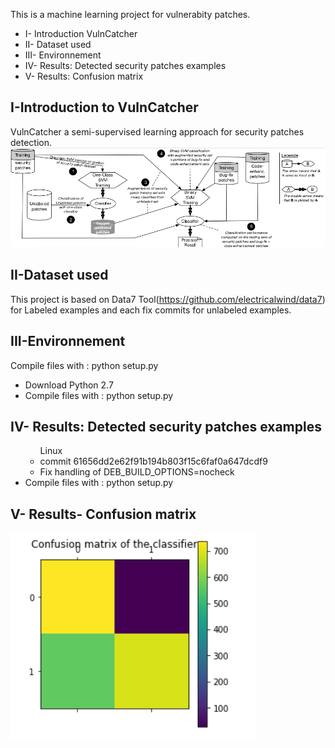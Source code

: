 
This is a machine learning project for vulnerabity patches.


* I- Introduction VulnCatcher
* II- Dataset used
* III- Environnement
* IV- Results: Detected security patches examples
* V- Results: Confusion matrix

## I-Introduction to VulnCatcher
VulnCatcher a semi-supervised learning approach for security patches detection.
![picture](image.png)

## II-Dataset used
This project is based on Data7 Tool(https://github.com/electricalwind/data7) for Labeled examples and each fix commits for unlabeled examples.

## III-Environnement

Compile files with : python setup.py

<ul> <li> Download Python 2.7</li> <li> Compile files with : python setup.py </li> </ul> 

## IV- Results: Detected security patches examples
<ul> 
  <ul> Linux
  <li> commit 61656dd2e62f91b194b803f15c6faf0a647dcdf9</li> 
     <li> Fix handling of DEB_BUILD_OPTIONS=nocheck</li> 
  </ul>
  <li> Compile files with : python setup.py </li> 
</ul> 

## V- Results- Confusion matrix
![picture](results/confusion.png)


